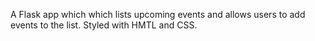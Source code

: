 A Flask app which which lists upcoming events and allows users to add events to the list. Styled with HMTL and CSS.

